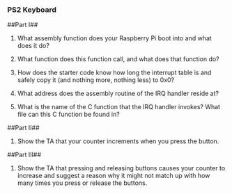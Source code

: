 ### PS2 Keyboard

##Part I##

1. What assembly function does your Raspberry Pi boot into and what does it do?

1. What function does this function call, and what does that function do?

1. How does the starter code know how long the interrupt table is and
    safely copy it (and nothing more, nothing less) to 0x0?

1. What address does the assembly routine of the IRQ handler reside at?

1. What is the name of the C function that the IRQ handler invokes? What
    file can this C function be found in?


##Part II##

1. Show the TA that your counter increments when you press the button.

##Part III##

1. Show the TA that pressing and releasing buttons causes your counter to
    increase and suggest a reason why it might not match up with how many
    times you press or release the buttons.

